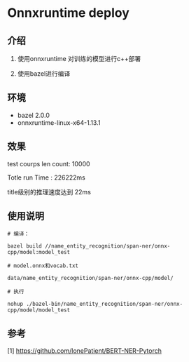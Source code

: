 # Onnxruntime deploy

## 介绍

1. 使用onnxruntime 对训练的模型进行c++部署

2. 使用bazel进行编译

## 环境

- bazel 2.0.0
- onnxruntime-linux-x64-1.13.1

## 效果

test courps len count: 10000

Totle run Time : 226222ms

title级别的推理速度达到 22ms

## 使用说明
```
# 编译：

bazel build //name_entity_recognition/span-ner/onnx-cpp/model:model_test

# model.onnx和vocab.txt

data/name_entity_recognition/span-ner/onnx-cpp/model/

# 执行

nohup ./bazel-bin/name_entity_recognition/span-ner/onnx-cpp/model/model_test

```

## 参考
[1] https://github.com/lonePatient/BERT-NER-Pytorch
